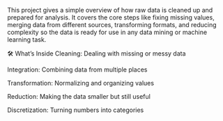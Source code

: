This project gives a simple overview of how raw data is cleaned up and prepared for analysis. It covers the core steps like fixing missing values, merging data from different sources, transforming formats, and reducing complexity so the data is ready for use in any data mining or machine learning task.

🛠️ What’s Inside
Cleaning: Dealing with missing or messy data

Integration: Combining data from multiple places

Transformation: Normalizing and organizing values

Reduction: Making the data smaller but still useful

Discretization: Turning numbers into categories
